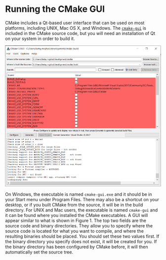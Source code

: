 # Running the CMake GUI
CMake includes a Qt-based user interface that can be used on most platforms, including UNIX, Mac OS X, and Windows. The [`cmake-gui`](https://cmake.org/cmake/help/latest/manual/cmake-gui.1.html#manual:cmake-gui(1)) is included in the CMake source code, but you will need an installation of Qt on your system in order to build it.

![Qt based CMake GUI](images/QtbasedCMakeGUI.png)

On Windows, the executable is named `cmake-gui.exe` and it should be in your Start menu under Program Files. There may also be a shortcut on your desktop, or if you built CMake from the source, it will be in the build directory. For UNIX and Mac users, the executable is named `cmake-gui` and it can be found where you installed the CMake executables. A GUI will appear similar to what is shown in Figure 1. The top two fields are the source code and binary directories. They allow you to specify where the source code is located for what you want to compile, and where the resulting binaries should be placed. You should set these two values first. If the binary directory you specify does not exist, it will be created for you. If the binary directory has been configured by CMake before, it will then automatically set the source tree.
